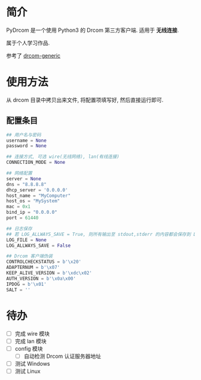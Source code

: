 # 简介

PyDrcom 是一个使用 Python3 的 Drcom 第三方客户端. 适用于 **无线连接**.

属于个人学习作品.

参考了 [drcom-generic](https://github.com/drcoms/drcom-generic/)

# 使用方法

从 drcom 目录中拷贝出来文件, 将配置项填写好, 然后直接运行即可.

## 配置条目

```python
## 用户名与密码
username = None
password = None

## 连接方式, 可选 wire(无线网络), lan(有线连接)
CONNECTION_MODE = None

## 网络配置
server = None
dns = "8.8.8.8"
dhcp_server = '0.0.0.0'
host_name = "MyComputer"
host_os = "MySystem"
mac = 0x1
bind_ip = "0.0.0.0"
port = 61440

## 日志保存
## 若 LOG_ALLWAYS_SAVE = True, 则所有输出至 stdout,stderr 的内容都会保存到 LOG_FILE
LOG_FILE = None
LOG_ALLWAYS_SAVE = False

## Drcom 客户端伪装
CONTROLCHECKSTATUS = b'\x20'
ADAPTERNUM = b'\x07'
KEEP_ALIVE_VERSION = b'\xdc\x02'
AUTH_VERSION = b'\x0a\x00'
IPDOG = b'\x01'
SALT = ''
```

# 待办

- [ ] 完成 wire 模块
- [ ] 完成 lan 模块
- [ ] config 模块
    - [ ] 自动检测 Drcom 认证服务器地址
- [ ] 测试 Windows
- [ ] 测试 Linux
